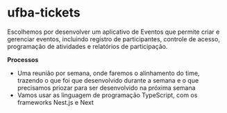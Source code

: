 # ufba-tickets
<p>Escolhemos por desenvolver um aplicativo de Eventos que permite criar e gerenciar eventos, incluindo registro de participantes, controle de acesso, programação de atividades e relatórios de participação.</p>
<b>Processos</b>
<ul>
  <li>Uma reunião por semana, onde faremos o alinhamento do time, trazendo o que foi que desenvolvido durante a semana e o que precisamos priozar para ser desenvolvido na próxima semana</li>
  <li>Vamos usar as linguagem de programação TypeScript, com os frameworks Nest.js e Next</li>
</ul>
